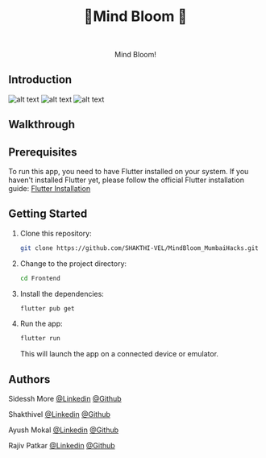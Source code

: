<h1 align="center">  📲Mind Bloom  🧠 </h1> <br>
<p align="center">
</p>

<p align="center">
 <!-- <a href="https://pbs.twimg.com/media/GLwgHwIXMAAUBrS?format=jpg&name=small">
    <img src="https://pbs.twimg.com/media/GLwgHwIXMAAUBrS?format=jpg&name=medium" alt="HiewAF9.md.png" border="0">
  </a> -->
<p align="center">
  Mind Bloom!
</p>

## Introduction

![alt text](https://img.shields.io/badge/Flutter-white?style=for-the-badge&logo=flutter&logoColor=02569B)
![alt text](https://img.shields.io/badge/Firebase-FFFFFF?style=for-the-badge&logo=Firebase)
![alt text](https://img.shields.io/badge/Flask-000000?style=for-the-badge&logo=flask&logoColor=white)

<!-- A Flutter-based application designed to help users track and manage their daily water footprint. Seamlessly track your daily water footprint by simply snapping a picture of your meals and logging your activities. With intuitive features and insightful analytics, Aqua Trace empowers you to make informed decisions, fostering a sustainable lifestyle while engaging in friendly competition through its leaderboard. Dive into a world of water conservation with Aqua Trace and make every drop count. -->

## Walkthrough

<!-- https://github.com/sidesshmore/AquaTrace/assets/109675078/18a56fa4-2821-439d-ac75-f6eb2c3c0e03

![2](https://res.cloudinary.com/dgyvdwda7/image/upload/v1714320966/nvdepq8f8wcl39nzjdtt.jpg)

![3](https://res.cloudinary.com/dgyvdwda7/image/upload/v1714321013/engmio20x7ptblykd9ux.jpg)

![4](https://res.cloudinary.com/dgyvdwda7/image/upload/v1714321043/zhq3z3gpxos1s9pniy0s.jpg) -->

<!-- ## 💬💡 Features

- Food Item Tracking: Upload pictures of food items to track their water footprint.
- Activity Tracking: Log various activities such as watering plants or washing hands to monitor water usage.
- Leaderboard: Engage in friendly competition with other users and earn XP points.
- Informative Blog: Access informative articles to learn about water conservation practices. -->

## Prerequisites

To run this app, you need to have Flutter installed on your system. If you haven't installed Flutter yet, please follow the official Flutter installation guide: [Flutter Installation](https://flutter.dev/docs/get-started/install)

## Getting Started

1. Clone this repository:

   ```bash
   git clone https://github.com/SHAKTHI-VEL/MindBloom_MumbaiHacks.git
   ```

2. Change to the project directory:

   ```bash
   cd Frontend
   ```

3. Install the dependencies:

   ```bash
   flutter pub get
   ```

4. Run the app:

   ```bash
   flutter run
   ```

   This will launch the app on a connected device or emulator.

## Authors

Sidessh More [@Linkedin](https://www.linkedin.com/in/sidessh/) [@Github](https://github.com/sidesshmore)

Shakthivel [@Linkedin](https://www.linkedin.com/in/shakthivel2802/) [@Github](https://github.com/SHAKTHI-VEL)

Ayush Mokal [@Linkedin](https://www.linkedin.com/in/ayushmokal/) [@Github](https://github.com/ayushmokal)

Rajiv Patkar [@Linkedin](https://www.linkedin.com/in/rajivpatkar/) [@Github](https://github.com/raajivp)
